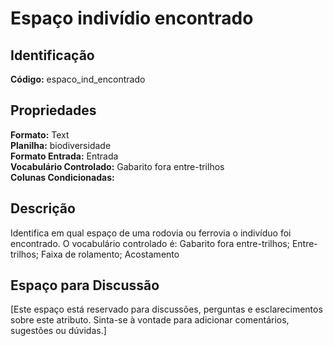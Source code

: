 # Espaço indivídio encontrado

## Identificação
**Código:** espaco_ind_encontrado

## Propriedades
**Formato:** Text  
**Planilha:** biodiversidade  
**Formato Entrada:** Entrada  
**Vocabulário Controlado:** Gabarito fora entre-trilhos  
**Colunas Condicionadas:**   

## Descrição
Identifica em qual espaço de uma rodovia ou ferrovia o indivíduo foi encontrado. O vocabulário controlado é: Gabarito fora entre-trilhos; Entre-trilhos; Faixa de rolamento; Acostamento

## Espaço para Discussão
[Este espaço está reservado para discussões, perguntas e esclarecimentos sobre este atributo. Sinta-se à vontade para adicionar comentários, sugestões ou dúvidas.]
